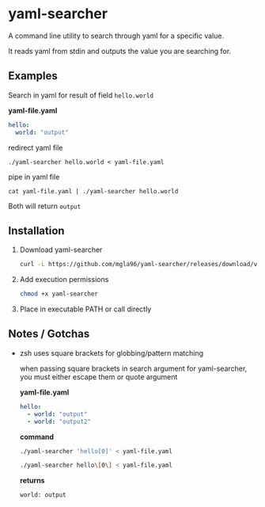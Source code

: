 # yaml-searcher
A command line utility to search through yaml for a specific value. 

It reads yaml from stdin and outputs the value you are searching for.

## Examples

Search in yaml for result of field `hello.world`

**yaml-file.yaml**
```yaml
hello:
  world: "output"
```

redirect yaml file
```
./yaml-searcher hello.world < yaml-file.yaml
```

pipe in yaml file
```
cat yaml-file.yaml | ./yaml-searcher hello.world
```

Both will return `output`

## Installation

1. Download yaml-searcher

    ```bash
    curl -L https://github.com/mgla96/yaml-searcher/releases/download/v0.1.3/yaml-searcher > yaml-searcher
    ```

2. Add execution permissions

    ```bash
    chmod +x yaml-searcher
    ```

3. Place in executable PATH or call directly

## Notes / Gotchas

* zsh uses square brackets for globbing/pattern matching

  when passing square brackets in search argument for yaml-searcher, you must either escape them or quote argument

  **yaml-file.yaml**
  ```yaml
  hello:
    - world: "output"
    - world: "output2"
  ```

  **command**
  ```bash
  ./yaml-searcher 'hello[0]' < yaml-file.yaml
  ```
  ```bash
  ./yaml-searcher hello\[0\] < yaml-file.yaml
  ```
  **returns**
  ```bash
  world: output
  ```